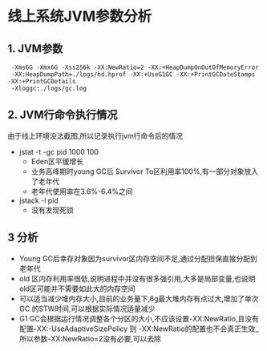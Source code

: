 # 线上系统JVM参数分析

## 1. JVM参数

```
 -Xms6G -Xmx6G -Xss256k -XX:NewRatio=2 -XX:+HeapDumpOnOutOfMemoryError
 -XX:HeapDumpPath=./logs/hd.hprof -XX:+UseG1GC -XX:+PrintGCDateStamps -XX:+PrintGCDetails
 -Xloggc:./logs/gc.log
```



## 2. JVM行命令执行情况

由于线上环境没法截图,所以记录执行jvm行命令后的情况

- jstat -t -gc pid 1000 100
  - Eden区平缓增长
  - 业务高峰期时young GC后 Survivor To区利用率100%,有一部分对象放入了老年代
  - 老年代使用率在3.6%-6.4%之间
- jstack -l pid
  - 没有发现死锁



## 3 分析

- Young GC后幸存对象因为survivor区内存空间不足,通过分配担保直接分配到老年代
- old 区内存利用率很低,说明进程中并没有很多强引用,大多是局部变量,也说明old区可能并不需要如此大的内存空间
- 可以适当减少堆内存大小,目前的业务量下,6g最大堆内存有点过大,增加了单次GC 的STW时间,可以根据实际情况适量减少
- G1 GC会根据运行情况调整各个分区的大小,不应该设置-XX:NewRatio,且没有配置-XX:-UseAdaptiveSizePolicy 则 -XX:NewRatio的配置也不会真正生效,,所以参数-XX:NewRatio=2没有必要,可以去除







